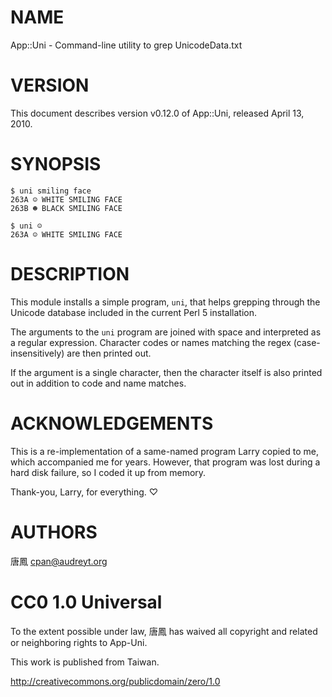 # NAME

App::Uni - Command-line utility to grep UnicodeData.txt

# VERSION

This document describes version v0.12.0 of App::Uni, released April 13, 2010.

# SYNOPSIS

    $ uni smiling face
    263A ☺ WHITE SMILING FACE
    263B ☻ BLACK SMILING FACE

    $ uni ☺
    263A ☺ WHITE SMILING FACE

# DESCRIPTION

This module installs a simple program, `uni`, that helps grepping through
the Unicode database included in the current Perl 5 installation.

The arguments to the `uni` program are joined with space and interpreted
as a regular expression.  Character codes or names matching the regex
(case-insensitively) are then printed out.

If the argument is a single character, then the character itself is also
printed out in addition to code and name matches.

# ACKNOWLEDGEMENTS

This is a re-implementation of a same-named program Larry copied to me,
which accompanied me for years.  However, that program was lost during a
hard disk failure, so I coded it up from memory.

Thank-you, Larry, for everything. ♡

# AUTHORS

唐鳳 <cpan@audreyt.org>

# CC0 1.0 Universal

To the extent possible under law, 唐鳳 has waived all copyright and related
or neighboring rights to App-Uni.

This work is published from Taiwan.

<http://creativecommons.org/publicdomain/zero/1.0>